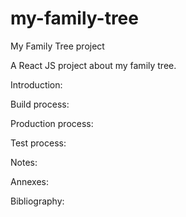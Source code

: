 # my-family-tree
My Family Tree project

A React JS project about my family tree.

Introduction:

Build process:

Production process:

Test process:

Notes:

Annexes:

Bibliography:
